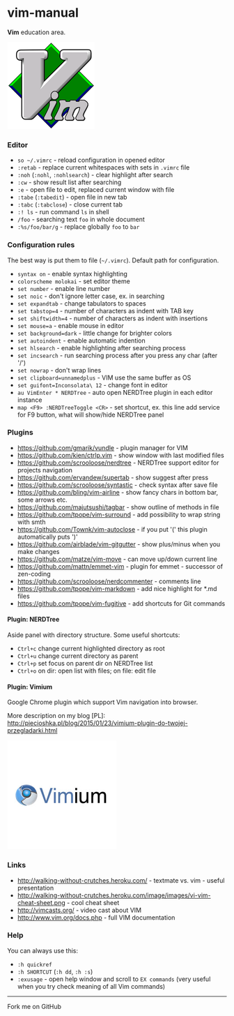 # vim-manual

**Vim** education area.

![vim-logo](./images/vim-logo.png)

### Editor

 - `so ~/.vimrc` - reload configuration in opened editor
 - `:retab` - replace current whitespaces with sets in `.vimrc` file
 - `:noh` (`:nohl`, `:nohlsearch`) - clear highlight after search
 - `:cw` - show result list after searching
 - `:e` - open file to edit, replaced current window with file
 - `:tabe` (`:tabedit`) - open file in new tab
 - `:tabc` (`:tabclose`) - close current tab
 - `:! ls` - run command `ls` in shell
 - `/foo` - searching text `foo` in whole document
 - `:%s/foo/bar/g` - replace globally `foo` to `bar`

### Configuration rules

The best way is put them to file (`~/.vimrc`). Default path for configuration.

 - `syntax on` - enable syntax highlighting
 - `colorscheme molokai` - set editor theme
 - `set number` - enable line number
 - `set noic` - don't ignore letter case, ex. in searching
 - `set expandtab` - change tabulators to spaces
 - `set tabstop=4` - number of characters as indent with TAB key
 - `set shiftwidth=4` - number of characters as indent with insertions
 - `set mouse=a` - enable mouse in editor
 - `set background=dark` - little change for brighter colors
 - `set autoindent` - enable automatic indention
 - `set hlsearch` - enable highlighting after searching process
 - `set incsearch` - run searching process after you press any char (after '/')
 - `set nowrap` - don't wrap lines
 - `set clipboard=unnamedplus` - VIM use the same buffer as OS
 - `set guifont=Inconsolata\ 12` - change font in editor
 - `au VimEnter * NERDTree` - auto open NERDTree plugin in each editor instance
 - `map <F9> :NERDTreeToggle <CR>` - set shortcut, ex. this line add service for F9 button, what will show/hide NERDTree panel

### Plugins

 - https://github.com/gmarik/vundle - plugin manager for VIM
 - https://github.com/kien/ctrlp.vim - show window with last modified files
 - https://github.com/scrooloose/nerdtree - NERDTree support editor for projects navigation
 - https://github.com/ervandew/supertab - show suggest after <tab> press
 - https://github.com/scrooloose/syntastic - check syntax after save file
 - https://github.com/bling/vim-airline - show fancy chars in bottom bar, some arrows etc.
 - https://github.com/majutsushi/tagbar - show outline of methods in file
 - https://github.com/tpope/vim-surround - add possibility to wrap string with smth
 - https://github.com/Townk/vim-autoclose - if you put '(' this plugin automatically puts ')'
 - https://github.com/airblade/vim-gitgutter - show plus/minus when you make changes
 - https://github.com/matze/vim-move - can move up/down current line
 - https://github.com/mattn/emmet-vim - plugin for emmet - successor of zen-coding
 - https://github.com/scrooloose/nerdcommenter - comments line
 - https://github.com/tpope/vim-markdown - add nice highlight for \*.md files
 - https://github.com/tpope/vim-fugitive - add shortcuts for Git commands

#### Plugin: NERDTree

Aside panel with directory structure. Some useful shortcuts:

 - `Ctrl+c` change current highlighted directory as root
 - `Ctrl+u` change current directory as parent
 - `Ctrl+p` set focus on parent dir on NERDTree list
 - `Ctrl+o` on dir: open list with files; on file: edit file

#### Plugin: Vimium

Google Chrome plugin which support Vim navigation into browser.

More description on my blog [PL]: http://piecioshka.pl/blog/2015/01/23/vimium-plugin-do-twojej-przegladarki.html

![vimium-logo](./images/vimium-logo.jpg)

### Links

 - http://walking-without-crutches.heroku.com/ - textmate vs. vim - useful presentation
 - http://walking-without-crutches.heroku.com/image/images/vi-vim-cheat-sheet.png - cool cheat sheet
 - http://vimcasts.org/ - video cast about VIM
 - http://www.vim.org/docs.php - full VIM documentation

### Help

You can always use this:

 - `:h quickref`
 - `:h SHORTCUT` (`:h dd`, `:h :s`)
 - `:exusage` - open help window and scroll to `EX commands` (very useful when you try check meaning of all Vim commands)

---

Fork me on GitHub
